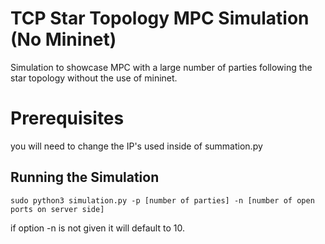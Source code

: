 # TCP Star Topology MPC Simulation (No Mininet)

Simulation to showcase MPC with a large number of parties following the star topology
without the use of mininet.

# Prerequisites

you will need to change the IP's used inside of summation.py

## Running the Simulation

```
sudo python3 simulation.py -p [number of parties] -n [number of open ports on server side]
```

if option -n is not given it will default to 10.
